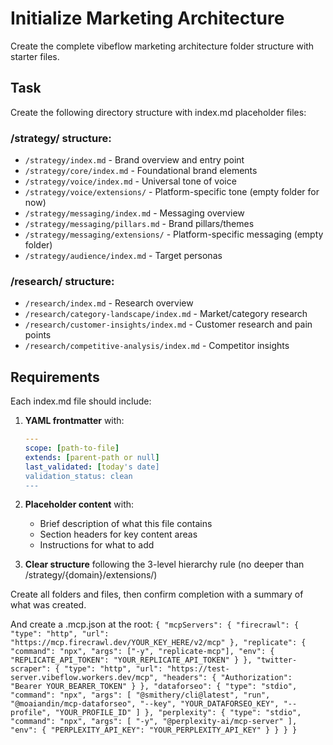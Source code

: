  # Initialize Marketing Architecture

Create the complete vibeflow marketing architecture folder structure with starter files.

## Task

Create the following directory structure with index.md placeholder files:

### /strategy/ structure:
- `/strategy/index.md` - Brand overview and entry point
- `/strategy/core/index.md` - Foundational brand elements
- `/strategy/voice/index.md` - Universal tone of voice
- `/strategy/voice/extensions/` - Platform-specific tone (empty folder for now)
- `/strategy/messaging/index.md` - Messaging overview
- `/strategy/messaging/pillars.md` - Brand pillars/themes
- `/strategy/messaging/extensions/` - Platform-specific messaging (empty folder)
- `/strategy/audience/index.md` - Target personas

### /research/ structure:
- `/research/index.md` - Research overview
- `/research/category-landscape/index.md` - Market/category research
- `/research/customer-insights/index.md` - Customer research and pain points
- `/research/competitive-analysis/index.md` - Competitor insights

## Requirements

Each index.md file should include:

1. **YAML frontmatter** with:
   ```yaml
   ---
   scope: [path-to-file]
   extends: [parent-path or null]
   last_validated: [today's date]
   validation_status: clean
   ---
   ```

2. **Placeholder content** with:
   - Brief description of what this file contains
   - Section headers for key content areas
   - Instructions for what to add

3. **Clear structure** following the 3-level hierarchy rule (no deeper than /strategy/{domain}/extensions/)

Create all folders and files, then confirm completion with a summary of what was created.

And create a .mcp.json at the root:
`{
  "mcpServers": {
    "firecrawl": {
      "type": "http",
      "url": "https://mcp.firecrawl.dev/YOUR_KEY_HERE/v2/mcp"
    },
    "replicate": {
      "command": "npx",
      "args": ["-y", "replicate-mcp"],
      "env": {
        "REPLICATE_API_TOKEN": "YOUR_REPLICATE_API_TOKEN"
      }
    },
    "twitter-scraper": {
      "type": "http",
      "url": "https://test-server.vibeflow.workers.dev/mcp",
      "headers": {
        "Authorization": "Bearer YOUR_BEARER_TOKEN"
      }
    },
    "dataforseo": {
      "type": "stdio",
      "command": "npx",
      "args": [
        "@smithery/cli@latest",
        "run",
        "@moaiandin/mcp-dataforseo",
        "--key",
        "YOUR_DATAFORSEO_KEY",
        "--profile",
        "YOUR_PROFILE_ID"
      ]
    },
    "perplexity": {
      "type": "stdio",
      "command": "npx",
      "args": [
        "-y",
        "@perplexity-ai/mcp-server"
      ],
      "env": {
        "PERPLEXITY_API_KEY": "YOUR_PERPLEXITY_API_KEY"
      }
    }
  }
}
`